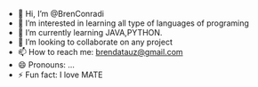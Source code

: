 - 👋 Hi, I’m @BrenConradi 
- 👀 I’m interested in learning all type of languages of programing
- 🌱 I’m currently learning JAVA,PYTHON.
- 💞️ I’m looking to collaborate on any project 
- 📫 How to reach me: brendatauz@gmail.com
- 😄 Pronouns: ...
- ⚡ Fun fact: I love MATE

<!---
BrenConradi/BrenConradi is a ✨ special ✨ repository because its `README.md` (this file) appears on your GitHub profile.
You can click the Preview link to take a look at your changes.
--->
